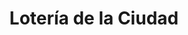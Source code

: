 ---
title: "Lotería de la Ciudad"
url: /ciudad-autonoma-de-buenos-aires/loteria-de-la-ciudad-avenida-suarez/
shop: Lotterie
---